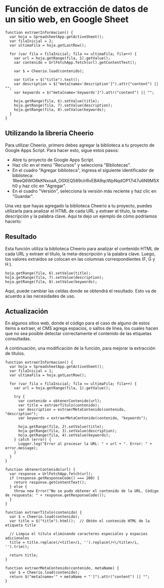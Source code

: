 # Función de extracción de datos de un sitio web, en Google Sheet

```
function extraerInformacion() {
  var hoja = SpreadsheetApp.getActiveSheet();
  var filaInicial = 2;
  var ultimaFila = hoja.getLastRow();
  
  for (var fila = filaInicial; fila <= ultimaFila; fila++) {
    var url = hoja.getRange(fila, 1).getValue();
    var contenido = UrlFetchApp.fetch(url).getContentText();
    
    var $ = Cheerio.load(contenido);
    
    var title = $("title").text();
    var description = $("meta[name='description']").attr("content") || "";
    var keywords = $("meta[name='keywords']").attr("content") || "";
    
    hoja.getRange(fila, 6).setValue(title);
    hoja.getRange(fila, 7).setValue(description);
    hoja.getRange(fila, 8).setValue(keywords);
  }
}
```

## Utilizando la librería Cheerio

Para utilizar Cheerio, primero debes agregar la biblioteca a tu proyecto de Google Apps Script. Para hacer esto, sigue estos pasos:

- Abre tu proyecto de Google Apps Script.
- Haz clic en el menú "Recursos" y selecciona "Bibliotecas".
- En el cuadro "Agregar biblioteca", ingresa el siguiente identificador de biblioteca: 1ReeQ6WO8kKNxoaA_O0XEQ589cIrRvEBA9qcWpNqdOP17i47u6N9M5Xh0 y haz clic en "Agregar".
- En el cuadro "Versión", selecciona la versión más reciente y haz clic en "Guardar".

Una vez que hayas agregado la biblioteca Cheerio a tu proyecto, puedes utilizarla para analizar el HTML de cada URL y extraer el título, la meta-descripción y la palabra clave. Aquí te dejo un ejemplo de cómo podríamos hacerlo:

## Resultado

Esta función utiliza la biblioteca Cheerio para analizar el contenido HTML de cada URL y extraer el título, la meta-descripción y la palabra clave. Luego, los valores extraídos se colocan en las columnas correspondientes (F, G y H ).

    hoja.getRange(fila, 6).setValue(title);
    hoja.getRange(fila, 7).setValue(description);
    hoja.getRange(fila, 8).setValue(keywords);

Aquí, puede cambiar las celdas donde se obtendrá el resultado. Esto va de acuerdo a las necesidades de uso.


## Actualización

En algunos sitios web, donde el código para el caso de alguno de estos items a extraer, el CMS agrega espacios, o saltos de línea, los cuales hacen que no sea posible detectar correctamente el contenido de las etiquetas consultadas.

A continuación, una modificación de la función, para mejorar la extracción de títulos.

```
function extraerInformacion() {
  var hoja = SpreadsheetApp.getActiveSheet();
  var filaInicial = 1;
  var ultimaFila = hoja.getLastRow();
  
  for (var fila = filaInicial; fila <= ultimaFila; fila++) {
    var url = hoja.getRange(fila, 1).getValue();
    
    try {
      var contenido = obtenerContenido(url);
      var title = extraerTitulo(contenido);
      var description = extraerMetaContenido(contenido, "description");
      var keywords = extraerMetaContenido(contenido, "keywords");
      
      hoja.getRange(fila, 2).setValue(title);
      hoja.getRange(fila, 3).setValue(description);
      hoja.getRange(fila, 4).setValue(keywords);
    } catch (error) {
      Logger.log("Error al procesar la URL: " + url + ". Error: " + error.message);
    }
  }
}

function obtenerContenido(url) {
  var response = UrlFetchApp.fetch(url);
  if (response.getResponseCode() === 200) {
    return response.getContentText();
  } else {
    throw new Error("No se pudo obtener el contenido de la URL. Código de respuesta: " + response.getResponseCode());
  }
}

function extraerTitulo(contenido) {
  var $ = Cheerio.load(contenido);
  var title = $("title").html();  // Obtén el contenido HTML de la etiqueta title
  
  // Limpia el título eliminando caracteres especiales y espacios adicionales
  title = title.replace(/<title>/i, '').replace(/<\/title>/i, '').trim();
  
  return title;
}

function extraerMetaContenido(contenido, metaName) {
  var $ = Cheerio.load(contenido);
  return $("meta[name='" + metaName + "']").attr("content") || "";
}

```
